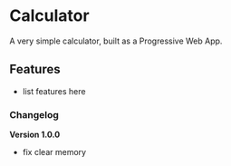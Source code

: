 # Calculator

A very simple calculator, built as a Progressive Web App.

## Features

- list features here

### Changelog

**Version 1.0.0**

- fix clear memory

